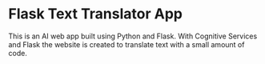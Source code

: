 # Flask Text Translator App

This is an AI web app built using Python and Flask. With Cognitive Services and Flask the website is created to translate text with a small amount of code.

